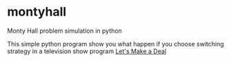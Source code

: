 # montyhall
Monty Hall problem simulation in python

This simple python program show you what happen if you choose switching strategy in a television show program [Let's Make a Deal](https://www.cbs.com/shows/lets_make_a_deal/) 
